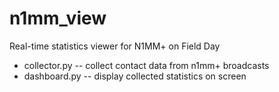 # n1mm_view
Real-time statistics viewer for N1MM+ on Field Day

* collector.py -- collect contact data from n1mm+ broadcasts
* dashboard.py -- display collected statistics on screen